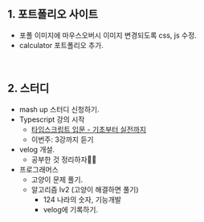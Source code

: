 ## 1. 포트폴리오 사이트
- 포폴 이미지에 마우스오버시 이미지 변경되도록 css, js 수정.
- calculator 포트폴리오 추가.

<br/>

## 2. 스터디
- mash up 스터디 신청하기.
- Typescript 강의 시작 
  - [타입스크립트 입문 - 기초부터 실전까지](https://www.inflearn.com/course/%ED%83%80%EC%9E%85%EC%8A%A4%ED%81%AC%EB%A6%BD%ED%8A%B8-%EC%9E%85%EB%AC%B8/dashboard)
  - 이번주: 3강까지 듣기
- velog 개설.
  - 공부한 것 정리하자👍🏼
- 프로그래머스
  - 고양이 문제 풀기.
  - 알고리즘 lv2 (고양이 해결하면 풀기)
    - 124 나라의 숫자, 기능개발
    - velog에 기록하기.
